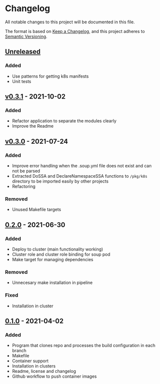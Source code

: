 # Changelog
All notable changes to this project will be documented in this file.

The format is based on [Keep a Changelog](https://keepachangelog.com/en/1.0.0/),
and this project adheres to [Semantic Versioning](https://semver.org/spec/v2.0.0.html).

## [Unreleased](https://github.com/caldito/soup/tree/develop)
### Added
- Use patterns for getting k8s manifests
- Unit tests

## [v0.3.1](https://github.com/caldito/soup/releases/tag/0.3.1) - 2021-10-02
### Added
- Refactor application to separate the modules clearly
- Improve the Readme

## [v0.3.0](https://github.com/caldito/soup/releases/tag/0.3.0) - 2021-07-24
### Added
- Improve error handling when the .soup.yml file does not exist and can not be parsed
- Extracted DoSSA and DeclareNamespaceSSA functions to `/pkg/k8s` directory to be imported easily by other projects
- Refactoring
### Removed
- Unused Makefile targets

## [0.2.0](https://github.com/caldito/soup/releases/tag/0.2.0) - 2021-06-30
### Added
- Deploy to cluster (main functionality working)
- Cluster role and cluster role binding for soup pod
- Make target for managing dependencies
### Removed
- Unnecesary make installation in pipeline
### Fixed
- Installation in cluster

## [0.1.0](https://github.com/caldito/soup/releases/tag/0.1.0) - 2021-04-02
### Added
- Program that clones repo and processes the build configuration in each branch
- Makefile
- Container support
- Installation in clusters
- Readme, license and changelog
- Github workflow to push container images
